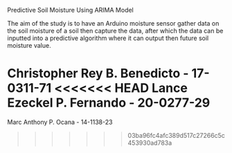 Predictive Soil Moisture Using ARIMA Model

The aim of the study is to have an Arduino moisture sensor gather data on the soil moisture of a soil then capture the data, after which the data can be inputted into a predictive algorithm where it can output then future soil moisture value.

Christopher Rey B. Benedicto - 17-0311-71
<<<<<<< HEAD
Lance Ezeckel P. Fernando - 20-0277-29
=======
Marc Anthony P. Ocana - 14-1138-23
>>>>>>> 03ba96fc4afc389d517c27266c5c453930ad783a
